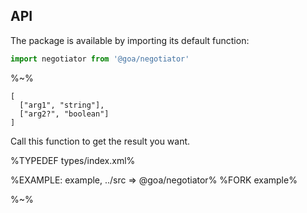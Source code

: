 ## API

The package is available by importing its default function:

```js
import negotiator from '@goa/negotiator'
```

%~%

```## negotiator
[
  ["arg1", "string"],
  ["arg2?", "boolean"]
]
```

Call this function to get the result you want.

%TYPEDEF types/index.xml%

%EXAMPLE: example, ../src => @goa/negotiator%
%FORK example%

%~%